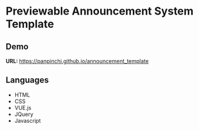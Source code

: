 <h1>Previewable Announcement System Template</h1>

<h2>Demo</h2>
<span><strong>URL: </strong></span>
<a href="https://panpinchi.github.io/announcement_template">
    https://panpinchi.github.io/announcement_template
</a>

<h2>Languages</h2>
<ul>
    <li> HTML
    <li> CSS
    <li> VUE.js
    <li> JQuery
    <li> Javascript
</ul>